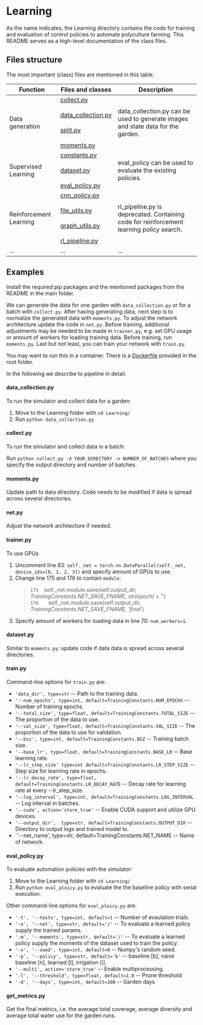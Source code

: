 # Learning

As the name indicates, the Learning directory contains the code for training and evaluation of control policies to automate 
polyculture farming. This README serves as a high-level documentation of the class files.

## Files structure

The most important (class) files are mentioned in this table.

| **Function**               | **Files and classes**                                                                 | **Description**               |
|----------------------------| ------------------------------------------------------------------------------------- |-----------------------------|
| Data generation            |  [collect.py](AlphaGarden/Learning/collect.py) <br><br> [data_collection.py](AlphaGarden/Learning/data_collection.py) <br><br> [split.py](AlphaGarden/Learning/split.py) <br><br> [moments.py](AlphaGarden/Learning/moments.py)                  | data_collection.py can be used to generate images and state data for the garden.                      |
| Supervised Learning        |  [constants.py](AlphaGarden/Learning/constants.py) <br><br> [dataset.py](AlphaGarden/Learning/dataset.py) <br><br> [eval_policy.py](AlphaGarden/Learning/eval_policy.py)                                                                         |eval_policy can be used to evaluate the existing policies. |
| Reinforcement Learning     |  [cnn_policy.py](AlphaGarden/Learning/cnn_policy.py) <br><br> [file_utils.py](AlphaGarden/Learning/file_utils.py) <br><br> [graph_utils.py](AlphaGarden/Learning/graph_utils.py) <br><br> [rl_pipeline.py](AlphaGarden/Learning/rl_pipeline.py)  |rl_pipeline.py is deprecated. Containing code for reinforcement learning policy search. |
|         ...                |                  ...                                                                                                                                                                                                                             | ... |

## Examples

Install the required pip packages and the mentioned packages from the README in the main folder.

We can generate the data for one garden with `data_collection.py` or for a batch with `collect.py`.
After having generating data, next step is to normalize the generated data with `moments.py`.
To adjust the network architecture update the code in `net.py`. Before training, additional adjustments may be needed to be made in `trainer.py`, e.g. set GPU usage or amount of workers for loading training data.
Before training, run `moments.py`. Last but not least, you can train your network with `train.py`.

You may want to run this in a container. There is a [Dockerfile](AlphaGarden/Dockerfile) provided in the root folder.

In the following we describe to pipeline in detail. 

#### data_collection.py

To run the simulator and collect data for a garden:

1. Move to the Learning folder with `cd Learning/`
2. Run `python data_collection.py`

#### collect.py

To run the simulator and collect data in a batch:

Run `python collect.py -d YOUR_DIRECTORY -n NUMBER_OF_BATCHES` where you specify the output directory and number of batches. 

#### moments.py

Update path to data directory. Code needs to be modified if data is spread across several directories. 

#### net.py

Adjust the network architecture if needed.

#### trainer.py

To use GPUs

1. Uncomment line 83: `self._net = torch.nn.DataParallel(self._net, device_ids=[0, 1, 2, 3])` and specify amount of GPUs to use.
2. Change line 175 and 176 to contain `module`:         
   > `175` &ensp; self._net.module.save(self._output_dir, TrainingConstants.NET_SAVE_FNAME, str(epoch) + '_') <br>
   > `176` &ensp; &ensp; self._net.module.save(self._output_dir, TrainingConstants.NET_SAVE_FNAME, 'final_')
3. Specify amount of workers for loading data in line 70: `num_workers=1`.  

#### dataset.py

Similar to `moments.py`: update code if data data is spread across several directories.

#### train.py

Command-line options for `train.py` are:
* `'data_dir', type=str` -- Path to the training data.
* `'--num_epochs', type=int, default=TrainingConstants.NUM_EPOCHS` -- Number of training epochs.
* `'--total_size', type=float, default=TrainingConstants.TOTAL_SIZE` -- The proportion of the data to use.
* `'--val_size', type=float, default=TrainingConstants.VAL_SIZE` -- The proportion of the data to use for validation.
* `'--bsz', type=int, default=TrainingConstants.BSZ` -- Training batch size.
* `'--base_lr', type=float, default=TrainingConstants.BASE_LR` -- Base learning rate.
* `'--lr_step_size' type=int default=TrainingConstants.LR_STEP_SIZE` -- Step size for learning rate in epochs.
* `'--lr_decay_rate', type=float, default=TrainingConstants.LR_DECAY_RATE` -- Decay rate for learning rate at every --lr_step_size.
* `'--log_interval', type=int, default=TrainingConstants.LOG_INTERVAL` -- Log interval in batches. 
* `'--cuda', action='store_true'` -- Enable CUDA support and utilize GPU devices.
* `'--output_dir',  type=str, default=TrainingConstants.OUTPUT_DIR` -- Directory to output logs and trained model to.
* `'--net_name', type=str, default=TrainingConstants.NET_NAME -- Name of network.

#### eval_policy.py

To evaluate automation policies with the simulator:

1. Move to the Learning folder with `cd Learning/`
2. Run `python eval_ploicy.py` to evaluate the the baseline policy with serial execution.

Other command-line options for `eval_ploicy.py` are:
* `'-t', '--tests', type=int, default=1` -- Number of evaulation trials.
* `'-n', '--net', type=str, default='/'` -- To evaluate a learned policy supply the trained params.
* `'-m', '--moments', type=str, default='/'` -- To evaluate a learned policy supply the moments of the dataset used to train the policy.
* `'-s', '--seed', type=int, default=0` -- Numpy's random seed.
* `'-p', '--policy', type=str, default='b'` -- baseline [b], naive baseline [n], learned [l], irrigation [i].
* `'--multi', action='store_true'` -- Enable multiprocessing.
* `'-l', '--threshold', type=float, default=1.0` -- Prune threshold
* `'-d', '--days', type=int, default=100` -- Garden days

#### get_metrics.py

Get the final metrics, i.e. the average total coverage, average diversity and average total water use for the garden runs.
